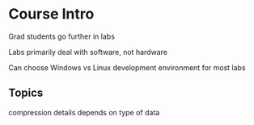 # Course Intro

Grad students go further in labs 

Labs primarily deal with software, not hardware 

Can choose Windows vs Linux development environment for most labs 

## Topics

compression details depends on type of data 



